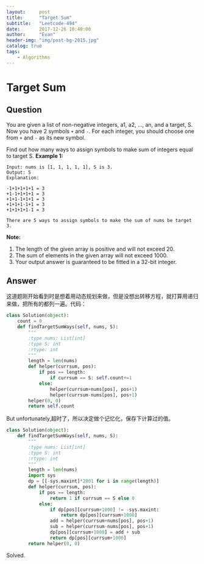 ```yaml
---
layout:     post
title:      "Target Sum"
subtitle:   "Leetcode-494"
date:       2017-12-26 10:40:00
author:     "Evan"
header-img: "img/post-bg-2015.jpg"
catalog: true
tags:
    - Algorithms
---
```

# Target Sum
## Question
You are given a list of non-negative integers, a1, a2, ..., an, and a target, S. Now you have 2 symbols `+` and `-`. For each integer, you should choose one from `+` and `-` as its new symbol.  

Find out how many ways to assign symbols to make sum of integers equal to target S.
**Example 1:**
```
Input: nums is [1, 1, 1, 1, 1], S is 3. 
Output: 5
Explanation: 

-1+1+1+1+1 = 3
+1-1+1+1+1 = 3
+1+1-1+1+1 = 3
+1+1+1-1+1 = 3
+1+1+1+1-1 = 3

There are 5 ways to assign symbols to make the sum of nums be target 3.
```
**Note:**
1. The length of the given array is positive and will not exceed 20.  
2. The sum of elements in the given array will not exceed 1000.  
3. Your output answer is guaranteed to be fitted in a 32-bit integer.  

## Answer
这道题刚开始看到时是想着用动态规划来做，但是没想出转移方程，就打算用递归来做，把所有的都列一遍。代码：
```py
class Solution(object):
    count = 0
    def findTargetSumWays(self, nums, S):
        """
        :type nums: List[int]
        :type S: int
        :rtype: int
        """
        length = len(nums)
        def helper(currsum, pos):
            if pos == length:
                if currsum == S: self.count+=1
            else:
                helper(currsum+nums[pos], pos+1)
                helper(currsum-nums[pos], pos+1)
        helper(0, 0)
        return self.count
```
But unfortunately,超时了，所以决定做个记忆化，保存下计算过的值。
```py
class Solution(object):
    def findTargetSumWays(self, nums, S):
        """
        :type nums: List[int]
        :type S: int
        :rtype: int
        """
        length = len(nums)
        import sys
        dp = [[-sys.maxint]*2001 for i in range(length)]
        def helper(currsum, pos):
            if pos == length:
                return 1 if currsum == S else 0
            else:
                if dp[pos][currsum+1000] != -sys.maxint:
                    return dp[pos][currsum+1000]
                add = helper(currsum+nums[pos], pos+1)
                sub = helper(currsum-nums[pos], pos+1)
                dp[pos][currsum+1000] = add + sub
                return dp[pos][currsum+1000]
        return helper(0, 0)
```

Solved.